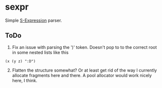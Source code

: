 # sexpr

Simple [S-Expression](https://en.wikipedia.org/wiki/S-expression) parser.

## ToDo

1) Fix an issue with parsing the ')' token. Doesn't pop to to the correct root in some nested lists like this
```
(x (y z) ":D")
```

2) Flatten the structure somewhat? Or at least get rid of the way I currently allocate fragments here and there. A pool allocator would work nicely here, I think.